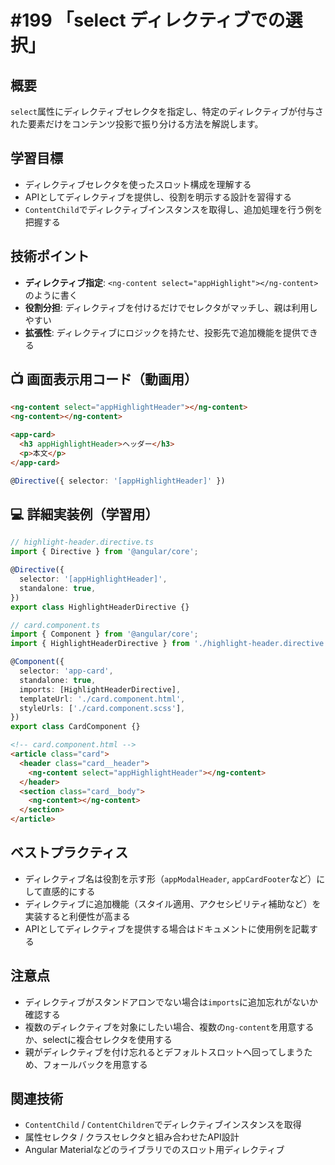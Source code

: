 # #199 「select ディレクティブでの選択」

## 概要
`select`属性にディレクティブセレクタを指定し、特定のディレクティブが付与された要素だけをコンテンツ投影で振り分ける方法を解説します。

## 学習目標
- ディレクティブセレクタを使ったスロット構成を理解する
- APIとしてディレクティブを提供し、役割を明示する設計を習得する
- `ContentChild`でディレクティブインスタンスを取得し、追加処理を行う例を把握する

## 技術ポイント
- **ディレクティブ指定**: `<ng-content select="appHighlight"></ng-content>` のように書く
- **役割分担**: ディレクティブを付けるだけでセレクタがマッチし、親は利用しやすい
- **拡張性**: ディレクティブにロジックを持たせ、投影先で追加機能を提供できる

## 📺 画面表示用コード（動画用）

```html
<ng-content select="appHighlightHeader"></ng-content>
<ng-content></ng-content>
```

```html
<app-card>
  <h3 appHighlightHeader>ヘッダー</h3>
  <p>本文</p>
</app-card>
```

```typescript
@Directive({ selector: '[appHighlightHeader]' })
```

## 💻 詳細実装例（学習用）
```typescript
// highlight-header.directive.ts
import { Directive } from '@angular/core';

@Directive({
  selector: '[appHighlightHeader]',
  standalone: true,
})
export class HighlightHeaderDirective {}
```

```typescript
// card.component.ts
import { Component } from '@angular/core';
import { HighlightHeaderDirective } from './highlight-header.directive';

@Component({
  selector: 'app-card',
  standalone: true,
  imports: [HighlightHeaderDirective],
  templateUrl: './card.component.html',
  styleUrls: ['./card.component.scss'],
})
export class CardComponent {}
```

```html
<!-- card.component.html -->
<article class="card">
  <header class="card__header">
    <ng-content select="appHighlightHeader"></ng-content>
  </header>
  <section class="card__body">
    <ng-content></ng-content>
  </section>
</article>
```

## ベストプラクティス
- ディレクティブ名は役割を示す形（`appModalHeader`, `appCardFooter`など）にして直感的にする
- ディレクティブに追加機能（スタイル適用、アクセシビリティ補助など）を実装すると利便性が高まる
- APIとしてディレクティブを提供する場合はドキュメントに使用例を記載する

## 注意点
- ディレクティブがスタンドアロンでない場合は`imports`に追加忘れがないか確認する
- 複数のディレクティブを対象にしたい場合、複数の`ng-content`を用意するか、selectに複合セレクタを使用する
- 親がディレクティブを付け忘れるとデフォルトスロットへ回ってしまうため、フォールバックを用意する

## 関連技術
- `ContentChild` / `ContentChildren`でディレクティブインスタンスを取得
- 属性セレクタ / クラスセレクタと組み合わせたAPI設計
- Angular Materialなどのライブラリでのスロット用ディレクティブ

